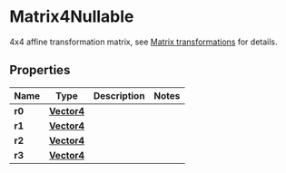 

# Matrix4Nullable

4x4 affine transformation matrix, see [Matrix transformations](https://developer.vertexvis.com/docs/guides/matrix-transformations) for details.

## Properties

Name | Type | Description | Notes
------------ | ------------- | ------------- | -------------
**r0** | [**Vector4**](Vector4.md) |  | 
**r1** | [**Vector4**](Vector4.md) |  | 
**r2** | [**Vector4**](Vector4.md) |  | 
**r3** | [**Vector4**](Vector4.md) |  | 




